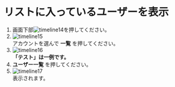 # リストに入っているユーザーを表示

1. 画面下部![timeline14](https://dl.thedesk.top/media/timeline14.PNG)を押してください。
1. ![timeline15](https://dl.thedesk.top/media/timeline15.PNG)  
アカウントを選んで __一覧__ を押してください。
1. ![timeline16](https://dl.thedesk.top/media/timeline16.PNG)  
__「テスト」は一例です。__
1. __ユーザー一覧__ を押してください。
1. ![timeline17](https://dl.thedesk.top/media/timeline17.PNG)  
表示されます。
